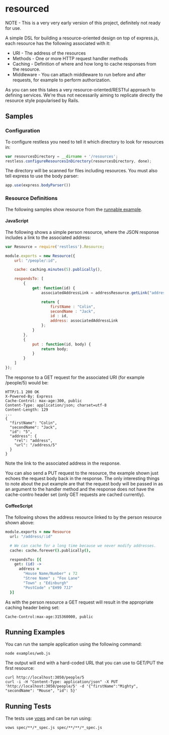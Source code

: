 # resourced
NOTE - This is a very very early version of this project, definitely not ready for use.

A simple DSL for building a resource-oriented design on top of express.js, each resource has the following associated with it:

* URI - The address of the resources
* Methods - One or more HTTP request handler methods
* Caching - Definition of where and how long to cache responses from the resource.
* Middleware - You can attach middleware to run before and after requests, for example to perform authorization.

As you can see this takes a very resource-oriented/RESTful approach to defining services. We're thus not necessarily aiming to replicate directly the resource style popularised by Rails.

## Samples
### Configuration
To configure restless you need to tell it which directory to look for resources in:

```js
var resourcesDirectory = __dirname + '/resources';
restless.configureResourcesInDirectory(resourcesDirectory, done);
```

The directory will be scanned for files including resources. You must also tell express to use the body parser:

```js
app.use(express.bodyParser())
```

### Resource Definitions
The following samples show resource from the [runnable example](#example).

#### JavaScript
The following shows a simple person resource, where the JSON response includes a link to the associated address:
```js
var Resource = require('restless').Resource;

module.exports = new Resource({
    url: "/people/:id",

    cache: caching.minutes(5).publically(),

    respondsTo: [
        {
            get: function(id) {
                associatedAddressLink = addressResource.getLink("address", { id: "5"});

                return {
                    firstName : "Colin",
                    secondName : "Jack",
                    id : id,
                    address: associatedAddressLink
                };
            }
        },
        {
            put : function(id, body) {      
                return body;
            }
        }
    ]
});
```
The response to a GET request for the associated URI (for example /people/5) would be:

    HTTP/1.1 200 OK
    X-Powered-By: Express
    Cache-Control: max-age:300, public
    Content-Type: application/json; charset=utf-8
    Content-Length: 129
    ...
    {
      "firstName": "Colin",
      "secondName": "Jack",
      "id": "5",
      "address": {
        "rel": "address",
        "url": "/address/5"
      }
    }
Note the link to the associated address in the response. 

You can also send a PUT request to the resource, the example shown just echoes the request body back in the response. The only interesting things to note about the put example are that the request body will be passed in as an argument to the handler method and the response does not have the cache-contro header set (only GET requests are cached currently).

#### CoffeeScript
The following shows the address resource linked to by the person resource shown above:
```coffeescript
module.exports = new Resource
  url: "/address/:id"

  # We can cache for a long time because we never modify addresses.
  cache: cache.forever().publically(),

  respondsTo: [{
    get: (id) ->
      address =
        "House Name/Number" : 72
        "Stree Name" : "Fox Lane"
        "Town" : "Edinburgh"
        "PostCode" :"EH99 7JJ"
  }]
```
As with the person resource a GET request will result in the appropriate caching header being set:

    Cache-Control:max-age:315360000, public

## <a name="example"/>Running Examples
You can run the sample application using the following command:

    node examples/web.js
    
The output will end with a hard-coded URL that you can use to GET/PUT the first resource:

    curl http://localhost:3050/people/5
    curl -i -H "Content-Type: application/json" -X PUT 'http://localhost:3050/people/5' -d '{"firstName":"Mighty", "secondName": "Mouse", "id": 5}'

## Running Tests
The tests use [vows](http://vowsjs.org/) and can be run using:

    vows spec/**/*_spec.js spec/**/**/*_spec.js